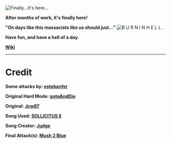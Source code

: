 ![Finally...it's here...](https://pm1.narvii.com/7189/a97841f3e9a931aa25bfb028a9ef5ec5a3ade324r1-698-615v2_hq.jpg)

**After months of work, it's finally here!** 

**"On days like this massacists like us should just..."**
![B U R N  I N  H E L L .](https://www.demirramon.com/gen/undertale_text_box.gif?text=B%20U%20R%20N%20%20I%20N%20%20H%20E%20L%20L&box=undertale&boxcolor=white&character=custom&url=https%3A%2F%2Fi.imgur.com%2F93Vpdvn.png&charcolor=white&font=determination&asterisk=true&mode=regular&animate=true)

**Have fun, and have a hell of a day.**

[**Wiki**](https://github.com/kayos156/BoundFight/wiki)

________________________________________________________________________________

# Credit

**Some attacks by: [estebanfer](https://www.reddit.com/user/estebanfer)**

**Original Hard Mode: [gotoAndDie](https://github.com/gotoAndDie)**

**Original: [Jcw87](https://github.com/Jcw87)**

**Song Used: [SOLLICITUS II](https://soundcloud.com/ragher/swapped-realities-sollicitus-updated)**

**Song Creator: [Judge](https://soundcloud.com/ragher)**

**Final Attack(s): [Mush 2 Blue](https://www.youtube.com/channel/UCMHwpcP2P4AbV1tDgz5N5XA)**
